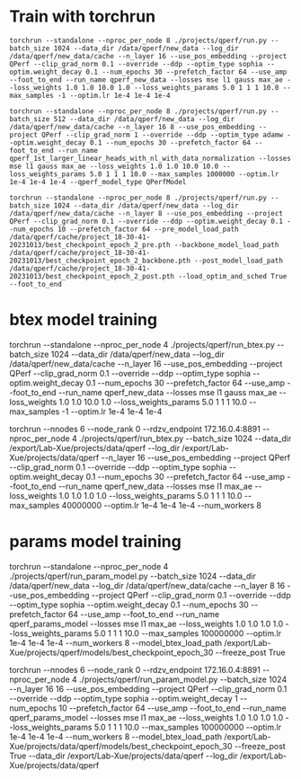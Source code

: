 
# Train with torchrun


```
torchrun --standalone --nproc_per_node 8 ./projects/qperf/run.py --batch_size 1024 --data_dir /data/qperf/new_data --log_dir /data/qperf/new_data/cache --n_layer 16 --use_pos_embedding --project QPerf --clip_grad_norm 0.1 --override --ddp --optim_type sophia --optim.weight_decay 0.1 --num_epochs 30 --prefetch_factor 64 --use_amp --foot_to_end --run_name qperf_new_data --losses mse l1 gauss max_ae --loss_weights 1.0 1.0 10.0 1.0 --loss_weights_params 5.0 1 1 1 10.0 --max_samples -1 --optim.lr 1e-4 1e-4 1e-4

torchrun --standalone --nproc_per_node 8 ./projects/qperf/run.py --batch_size 512 --data_dir /data/qperf/new_data --log_dir /data/qperf/new_data/cache --n_layer 16 8 --use_pos_embedding --project QPerf --clip_grad_norm 1 --override --ddp --optim_type adamw --optim.weight_decay 0.1 --num_epochs 30 --prefetch_factor 64 --foot_to_end --run_name qperf_1st_larger_linear_heads_with_nl_with_data_normalization --losses mse l1 gauss max_ae --loss_weights 1.0 1.0 10.0 10.0 --loss_weights_params 5.0 1 1 1 10.0 --max_samples 1000000 --optim.lr 1e-4 1e-4 1e-4 --qperf_model_type QPerfModel

torchrun --standalone --nproc_per_node 8 ./projects/qperf/run.py --batch_size 1024 --data_dir /data/qperf/new_data --log_dir /data/qperf/new_data/cache --n_layer 8 --use_pos_embedding --project QPerf --clip_grad_norm 0.1 --override --ddp --optim.weight_decay 0.1 --num_epochs 10 --prefetch_factor 64 --pre_model_load_path /data/qperf/cache/project_18-30-41-20231013/best_checkpoint_epoch_2_pre.pth --backbone_model_load_path /data/qperf/cache/project_18-30-41-20231013/best_checkpoint_epoch_2_backbone.pth --post_model_load_path /data/qperf/cache/project_18-30-41-20231013/best_checkpoint_epoch_2_post.pth --load_optim_and_sched True --foot_to_end
```

# btex model training
torchrun --standalone --nproc_per_node 4 ./projects/qperf/run_btex.py --batch_size 1024 --data_dir /data/qperf/new_data --log_dir /data/qperf/new_data/cache --n_layer 16 --use_pos_embedding --project QPerf --clip_grad_norm 0.1 --override --ddp --optim_type sophia --optim.weight_decay 0.1 --num_epochs 30 --prefetch_factor 64 --use_amp --foot_to_end --run_name qperf_new_data --losses mse l1 gauss max_ae --loss_weights 1.0 1.0 10.0 1.0 --loss_weights_params 5.0 1 1 1 10.0 --max_samples -1 --optim.lr 1e-4 1e-4 1e-4

torchrun --nnodes 6 --node_rank 0  --rdzv_endpoint 172.16.0.4:8891 --nproc_per_node 4 ./projects/qperf/run_btex.py --batch_size 1024 --data_dir /export/Lab-Xue/projects/data/qperf --log_dir /export/Lab-Xue/projects/data/qperf --n_layer 16 --use_pos_embedding --project QPerf --clip_grad_norm 0.1 --override --ddp --optim_type sophia --optim.weight_decay 0.1 --num_epochs 30 --prefetch_factor 64 --use_amp --foot_to_end --run_name qperf_new_data --losses mse l1 max_ae --loss_weights 1.0 1.0 1.0 1.0 --loss_weights_params 5.0 1 1 1 10.0 --max_samples 40000000 --optim.lr 1e-4 1e-4 1e-4 --num_workers 8

# params model training

torchrun --standalone --nproc_per_node 4 ./projects/qperf/run_param_model.py --batch_size 1024 --data_dir /data/qperf/new_data --log_dir /data/qperf/new_data/cache --n_layer 8 16 --use_pos_embedding --project QPerf --clip_grad_norm 0.1 --override --ddp --optim_type sophia --optim.weight_decay 0.1 --num_epochs 30 --prefetch_factor 64 --use_amp --foot_to_end --run_name qperf_params_model --losses mse l1 max_ae --loss_weights 1.0 1.0 1.0 1.0 --loss_weights_params 5.0 1 1 1 10.0 --max_samples 100000000 --optim.lr 1e-4 1e-4 1e-4 --num_workers 8 --model_btex_load_path /export/Lab-Xue/projects/qperf/models/best_checkpoint_epoch_30 --freeze_post True

torchrun --nnodes 6 --node_rank 0  --rdzv_endpoint 172.16.0.4:8891 --nproc_per_node 4 ./projects/qperf/run_param_model.py --batch_size 1024 --n_layer 16 16 --use_pos_embedding --project QPerf --clip_grad_norm 0.1 --override --ddp --optim_type sophia --optim.weight_decay 1 --num_epochs 10 --prefetch_factor 64 --use_amp --foot_to_end --run_name qperf_params_model --losses mse l1 max_ae --loss_weights 1.0 1.0 1.0 1.0 --loss_weights_params 5.0 1 1 1 10.0 --max_samples 100000000 --optim.lr 1e-4 1e-4 1e-4 --num_workers 8 --model_btex_load_path /export/Lab-Xue/projects/data/qperf/models/best_checkpoint_epoch_30 --freeze_post True --data_dir /export/Lab-Xue/projects/data/qperf --log_dir /export/Lab-Xue/projects/data/qperf